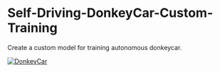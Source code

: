 # Self-Driving-DonkeyCar-Custom-Training
Create a custom model for training autonomous donkeycar.

[![DonkeyCar](https://img.youtube.com/vi/ry8xHkZHptI/0.jpg)](https://www.youtube.com/watch?v=ry8xHkZHptI)


